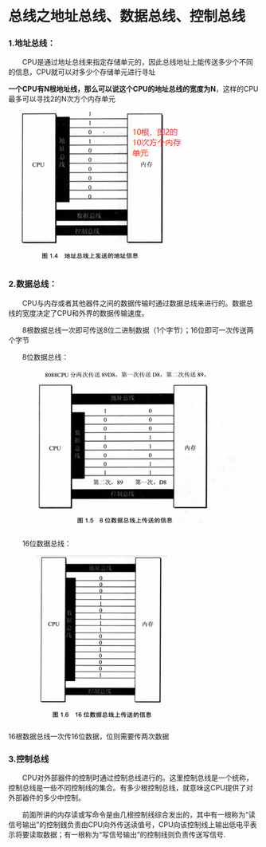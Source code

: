 

# 总线之地址总线、数据总线、控制总线

### 1.地址总线：

　　CPU是通过地址总线来指定存储单元的，因此总线地址上能传送多少个不同的信息，CPU就可以对多少个存储单元进行寻址

**一个CPU有N根地址线，那么可以说这个CPU的地址总线的宽度为N**，这样的CPU最多可以寻找2的N次方个内存单元

 ![addr_bus](\images\addr_bus.png)

### 2.数据总线：

　　CPU与内存或者其他器件之间的数据传输时通过数据总线来进行的。数据总线的宽度决定了CPU和外界的数据传输速度。

　　8根数据总线一次即可传送8位二进制数据（1个字节）；16位即可一次传送两个字节

　　8位数据总线：

　　　　![img](\images\data_bus_8_bit.png)

 

　　16位数据总线：

　　　　![img](\images\data_bus_16_bit.png)

 

 16根数据总线一次传16位数据，位则需要传两次数据

 

### 3.控制总线

　　CPU对外部器件的控制时通过控制总线进行的。这里控制总线是一个统称，控制总线是一些不同控制线的集合。有多少根控制总线，就意味这CPU提供了对外部器件的多少中控制。

　　前面所讲的内存读或写命令是由几根控制线综合发出的，其中有一根称为“读信号输出”的控制銭负责由CPU向外传送读值号，CPU向该控制线上输出低电平表示将要读取数据；有一根称为“写信号输出”的控制线则负责传送写信号.

 